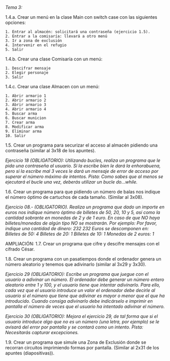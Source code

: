 _Tema 3:_

1.4.a. Crear un menú en la clase Main con switch case con las siguientes opciones:

    1. Entrar al almacén: solicitará una contraseña (ejercicio 1.5).
    2. Entrar a la comisaría: llevará a otro menú
    3. Ir a zona de exclusión
    4. Intervenir en el refugio
    5. Salir

1.4.b. Crear una clase Comisaría con un menú:

    1. Descifrar mensaje
    2. Elegir personaje
    3. Salir

1.4.c. Crear una clase Almacen con un menú:

    1. Abrir armario 1
    2. Abrir armario 2
    3. Abrir armario 3
    4. Abrir armario 4
    5. Buscar arma
    6. Buscar municion
    7. Crear arma
    8. Modificar arma
    9. Eliminar arma
    10. Salir

1.5. Crear un programa para securizar el acceso al almacén pidiendo una contraseña (similar al 3x18 de los apuntes).

_Ejercicio 18 (OBLIGATORIO): Utilizando bucles, realiza un programa que le pida una contraseña al usuario. 
Si la escribe bien le dará la enhorabuena, pero si la escribe mal 3 veces le dará un mensaje de error 
de acceso por superar el número máximo de intentos.
Pista: Como sabes que al menos se ejecutará el bucle una vez, deberás utilizar un bucle do...while._

1.6. Crear un programa para que pidiendo un número de balas nos indique el número óptimo de cartuchos de cada tamaño. (Similar al 3x08).

_Ejercicio 08.- (OBLIGATORIO). Realiza un programa que dado un importe en euros nos indique número óptimo de billetes de 50, 20, 10 y 5, así como la cantidad sobrante en monedas de 2 y de 1 euro. En caso de que NO haya billetes/monedas de algún tipo NO se mostrarán.
Por ejemplo:
Por favor, indique una cantidad de dinero: 232 232 Euros se descomponen en:
Billetes de 50: 4
Billetes de 20: 1
Billetes de 10: 1
Monedas de 2 euros: 1_

AMPLIACIÓN:
1.7. Crear un programa que cifre y descifre mensajes con el cifrado César.

1.8. Crear un programa con un pasatiempos donde el ordenador genera un número aleatorio y tenemos que adivinarlo (similar al 3x29 y 3x30).

_Ejercicio 29 (OBLIGATORIO): Escribe un programa que juegue con el usuario a adivinar un número. El ordenador debe generar un número entero aleatorio entre 1 y 100, y el usuario tiene que intentar adivinarlo.
Para ello, cada vez que el usuario introduce un valor el ordenador debe decirle al usuario si el número que tiene que adivinar es mayor o menor que el que ha introducido.
Cuando consiga adivinarlo debe indicárselo e imprimir en pantalla el número de veces que el usuario ha intentado adivinar el número._

_Ejercicio 30 (OBLIGATORIO): Mejora el ejercicio 29, de tal forma que si el usuario introduce algo que no es un número (una letra, por ejemplo) se le avisará del error por pantalla y se contará como un intento.
Pista: Necesitarás capturar excepciones._

1.9. Crear un programa que simule una Zona de Exclusión donde se recorran circuitos imprimiendo formas por pantalla. 
(Similar al 2x31 de los apuntes (diapositivas)).

